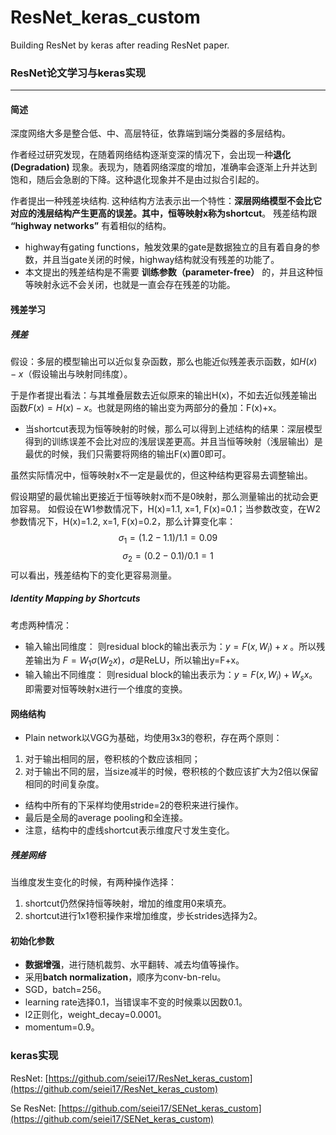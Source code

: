 # ResNet_keras_custom
Building ResNet by keras after reading ResNet paper.

### ResNet论文学习与keras实现
***
#### 简述
深度网络大多是整合低、中、高层特征，依靠端到端分类器的多层结构。

作者经过研究发现，在随着网络结构逐渐变深的情况下，会出现一种**退化 (Degradation)** 现象。表现为，随着网络深度的增加，准确率会逐渐上升并达到饱和，随后会急剧的下降。这种退化现象并不是由过拟合引起的。

作者提出一种残差块结构.
这种结构方法表示出一个特性：**深层网络模型不会比它对应的浅层结构产生更高的误差。**其中，恒等映射x称为**shortcut**。
残差结构跟 **“highway networks”** 有着相似的结构。
* highway有gating functions，触发效果的gate是数据独立的且有着自身的参数，并且当gate关闭的时候，highway结构就没有残差的功能了。
* 本文提出的残差结构是不需要 **训练参数（parameter-free）** 的，并且这种恒等映射永远不会关闭，也就是一直会存在残差的功能。

#### 残差学习
##### 残差
假设：多层的模型输出可以近似复杂函数，那么也能近似残差表示函数，如$H(x)-x$（假设输出与映射同纬度）。

于是作者提出看法：与其堆叠层数去近似原来的输出H(x)，不如去近似残差输出函数$F(x)=H(x)-x$。也就是网络的输出变为两部分的叠加：F(x)+x。
* 当shortcut表现为恒等映射的时候，那么可以得到上述结构的结果：深层模型得到的训练误差不会比对应的浅层误差更高。并且当恒等映射（浅层输出）是最优的时候，我们只需要将网络的输出F(x)置0即可。

虽然实际情况中，恒等映射x不一定是最优的，但这种结构更容易去调整输出。

假设期望的最优输出更接近于恒等映射x而不是0映射，那么测量输出的扰动会更加容易。
如假设在W1参数情况下，H(x)=1.1, x=1, F(x)=0.1；当参数改变，在W2参数情况下，H(x)=1.2, x=1, F(x)=0.2，那么计算变化率：
$$\sigma_1=(1.2-1.1)/1.1=0.09$$
$$\sigma_2=(0.2-0.1)/0.1=1$$
可以看出，残差结构下的变化更容易测量。

##### Identity Mapping by Shortcuts
考虑两种情况：
* 输入输出同维度：
则residual block的输出表示为：$y=F(x, {W_i})+x$ 。所以残差输出为 $F=W_1\sigma (W_2x)$，$\sigma$是ReLU，所以输出y=F+x。
* 输入输出不同维度：
则residual block的输出表示为：$y=F(x, {W_i}) + W_sx$。即需要对恒等映射x进行一个维度的变换。

#### 网络结构
* Plain network以VGG为基础，均使用3x3的卷积，存在两个原则：
1. 对于输出相同的层，卷积核的个数应该相同；
2. 对于输出不同的层，当size减半的时候，卷积核的个数应该扩大为2倍以保留相同的时间复杂度。
* 结构中所有的下采样均使用stride=2的卷积来进行操作。
* 最后是全局的average pooling和全连接。
* 注意，结构中的虚线shortcut表示维度尺寸发生变化。

##### 残差网络
当维度发生变化的时候，有两种操作选择：
1. shortcut仍然保持恒等映射，增加的维度用0来填充。
2. shortcut进行1x1卷积操作来增加维度，步长strides选择为2。

#### 初始化参数
* **数据增强**，进行随机裁剪、水平翻转、减去均值等操作。
* 采用**batch normalization**，顺序为conv-bn-relu。
* SGD，batch=256。
* learning rate选择0.1，当错误率不变的时候乘以因数0.1。
* l2正则化，weight_decay=0.0001。
* momentum=0.9。

### keras实现
ResNet:
[https://github.com/seiei17/ResNet_keras_custom](https://github.com/seiei17/ResNet_keras_custom)

Se ResNet:
[https://github.com/seiei17/SENet_keras_custom](https://github.com/seiei17/SENet_keras_custom)
